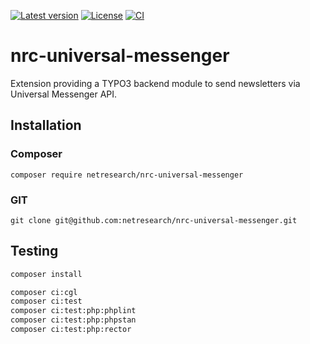 [![Latest version](https://img.shields.io/github/v/release/netresearch/nrc-universal-messenger?sort=semver)](https://github.com/netresearch/nrc-universal-messenger/releases/latest)
[![License](https://img.shields.io/github/license/netresearch/nrc-universal-messenger)](https://github.com/netresearch/nrc-universal-messenger/blob/main/LICENSE)
[![CI](https://github.com/netresearch/nrc-universal-messenger/actions/workflows/ci.yml/badge.svg)](https://github.com/netresearch/nrc-universal-messenger/actions/workflows/ci.yml)

# nrc-universal-messenger
Extension providing a TYPO3 backend module to send newsletters via Universal Messenger API. 


## Installation

### Composer
``composer require netresearch/nrc-universal-messenger``

### GIT
``git clone git@github.com:netresearch/nrc-universal-messenger.git``


## Testing
```bash
composer install

composer ci:cgl
composer ci:test
composer ci:test:php:phplint
composer ci:test:php:phpstan
composer ci:test:php:rector
```

